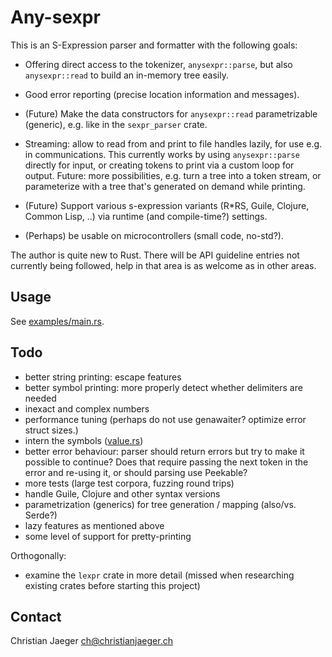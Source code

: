 # Any-sexpr

This is an S-Expression parser and formatter with the following goals:

* Offering direct access to the tokenizer, `anysexpr::parse`, but also
  `anysexpr::read` to build an in-memory tree easily.

* Good error reporting (precise location information and
  messages).

* (Future) Make the data constructors for `anysexpr::read`
  parametrizable (generic), e.g. like in the `sexpr_parser` crate.

* Streaming: allow to read from and print to file handles lazily, for
  use e.g. in communications. This currently works by using
  `anysexpr::parse` directly for input, or creating tokens to print
  via a custom loop for output. Future: more possibilities, e.g. turn
  a tree into a token stream, or parameterize with a tree that's
  generated on demand while printing.

* (Future) Support various s-expression variants (R*RS, Guile, Clojure,
  Common Lisp, ..) via runtime (and compile-time?) settings.

* (Perhaps) be usable on microcontrollers (small code, no-std?).

The author is quite new to Rust. There will be API guideline entries
not currently being followed, help in that area is as welcome as in
other areas.

## Usage

See [examples/main.rs](examples/main.rs).

## Todo

* better string printing: escape features
* better symbol printing: more properly detect whether delimiters are
  needed
* inexact and complex numbers
* performance tuning (perhaps do not use genawaiter? optimize error struct sizes.)
* intern the symbols ([value.rs](src/value.rs))
* better error behaviour: parser should return errors but try to make
  it possible to continue? Does that require passing the next token in
  the error and re-using it, or should parsing use Peekable?
* more tests (large test corpora, fuzzing round trips)
* handle Guile, Clojure and other syntax versions
* parametrization (generics) for tree generation / mapping (also/vs. Serde?)
* lazy features as mentioned above
* some level of support for pretty-printing

Orthogonally:

* examine the `lexpr` crate in more detail (missed when researching
  existing crates before starting this project)

## Contact

Christian Jaeger <ch@christianjaeger.ch>

